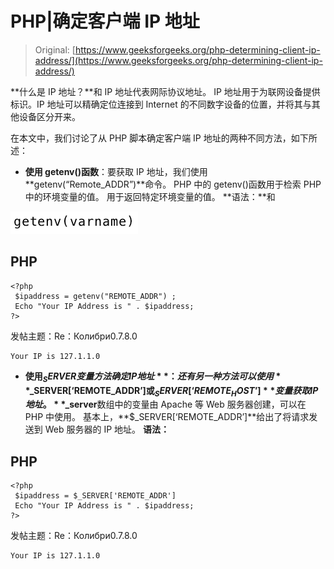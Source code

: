 # PHP|确定客户端 IP 地址

> Original: [https://www.geeksforgeeks.org/php-determining-client-ip-address/](https://www.geeksforgeeks.org/php-determining-client-ip-address/)

**什么是 IP 地址？**和
IP 地址代表网际协议地址。 IP 地址用于为联网设备提供标识。IP 地址可以精确定位连接到 Internet 的不同数字设备的位置，并将其与其他设备区分开来。

在本文中，我们讨论了从 PHP 脚本确定客户端 IP 地址的两种不同方法，如下所述：

*   **使用 getenv()函数**：要获取 IP 地址，我们使用**getenv(“Remote_ADDR”)**命令。
    PHP 中的 getenv()函数用于检索 PHP 中的环境变量的值。
    用于返回特定环境变量的值。
    **语法：**和

![](img/e738d95a141a2f841a22bcb787c91f99.png)

## PHP

```
<?php
 $ipaddress = getenv("REMOTE_ADDR") ;
 Echo "Your IP Address is " . $ipaddress;
?>
```

发帖主题：Re：Колибри0.7.8.0

```
Your IP is 127.1.1.0
```

*   **使用$_SERVER 变量方法确定 IP 地址**：还有另一种方法可以使用**$_SERVER[‘REMOTE_ADDR’]**或**$_SERVER[‘REMOTE_HOST’]**变量获取 IP 地址。 **$_server**数组中的变量由 Apache 等 Web 服务器创建，可以在 PHP 中使用。
    基本上，**$_SERVER[‘REMOTE_ADDR’]**给出了将请求发送到 Web 服务器的 IP 地址。
    **语法：**

## PHP

```
<?php
 $ipaddress = $_SERVER['REMOTE_ADDR']
 Echo "Your IP Address is " . $ipaddress;
?>
```

发帖主题：Re：Колибри0.7.8.0

```
Your IP is 127.1.1.0
```